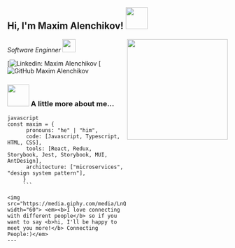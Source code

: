 <h2> Hi, I'm Maxim Alenchikov! <img src="https://media.giphy.com/media/mGcNjsfWAjY5AEZNw6/giphy.gif" width="50"></h2>
<img align='right' src="https://raw.githubusercontent.com/abhisheknaiidu/abhisheknaiidu/master/code.gif" width="230">
<p><em>Software Enginner <img src="https://media.giphy.com/media/WUlplcMpOCEmTGBtBW/giphy.gif" width="30">
</em></p>

[![Linkedin: Maxim Alenchikov](https://www.linkedin.com/in/maxim-alenchikov/)
[![GitHub Maxim Alenchikov](https://github.com/maxim388)


 ### <img src="https://media.giphy.com/media/VgCDAzcKvsR6OM0uWg/giphy.gif" width="50"> A little more about me...

 ```
 javascript
 const maxim = {
       pronouns: "he" | "him",
       code: [Javascript, Typescript, HTML, CSS],
       tools: [React, Redux, Storybook, Jest, Storybook, MUI, AntDesign],
       architecture: ["microservices", "design system pattern"],
      }
      ```

 <img src="https://media.giphy.com/media/LnQjpWaON8nhr21vNW/giphy.gif" width="60"> <em><b>I love connecting with different people</b> so if you want to say <b>hi, I'll be happy to meet you more!</b> Connecting People:)</em>
 ---

